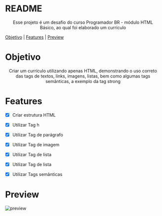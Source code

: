 # README

<p align="center">Esse projeto é um desafio do curso Programador BR - módulo HTML Básico, ao qual foi elaborado um currículo</p>

> <p align="center">
  <a href="#objetivo">Objetivo</a> |
  <a href="#features">Features</a> |
  <a href="#preview">Preview</a>
</p>



# Objetivo
<p align="center">
  Criar um currículo utilizando apenas HTML, demonstrando o uso correto das tags de textos, links, imagens, listas, bem como algumas tags semânticas, a exemplo da tag strong 
</p>



# Features

+ [X] Criar estrutura HTML
+ [X] Utilizar Tag h

+ [X] Utilizar Tag de parágrafo

+ [X] Utilizar Tag de imagem

+ [X] Utilizar Tag de lista

+ [X] Utilizar Tag de lista

+ [X] Utilizar Tags semânticas


# Preview

![preview](https://user-images.githubusercontent.com/68918326/143323587-f0c6b023-7268-42e8-bc8c-f2a7d64f0ba1.PNG)

